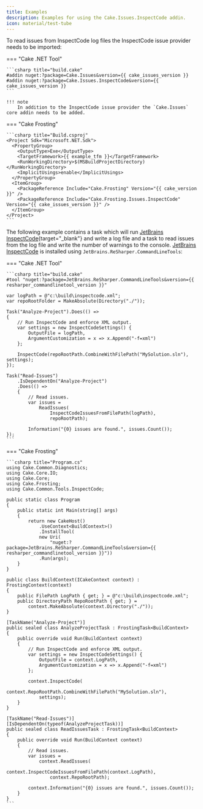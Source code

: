 ```yaml
---
title: Examples
description: Examples for using the Cake.Issues.InspectCode addin.
icon: material/test-tube
---
```


To read issues from InspectCode log files the InspectCode issue provider needs to be imported:

=== "Cake .NET Tool"

    ```csharp title="build.cake"
    #addin nuget:?package=Cake.Issues&version={{ cake_issues_version }}
    #addin nuget:?package=Cake.Issues.InspectCode&version={{ cake_issues_version }}
    ```

    !!! note
        In addition to the InspectCode issue provider the `Cake.Issues` core addin needs to be added.

=== "Cake Frosting"

    ```csharp title="Build.csproj"
    <Project Sdk="Microsoft.NET.Sdk">
      <PropertyGroup>
        <OutputType>Exe</OutputType>
        <TargetFramework>{{ example_tfm }}</TargetFramework>
        <RunWorkingDirectory>$(MSBuildProjectDirectory)</RunWorkingDirectory>
        <ImplicitUsings>enable</ImplicitUsings>
      </PropertyGroup>
      <ItemGroup>
        <PackageReference Include="Cake.Frosting" Version="{{ cake_version }}" />
        <PackageReference Include="Cake.Frosting.Issues.InspectCode" Version="{{ cake_issues_version }}" />
      </ItemGroup>
    </Project>
    ```

The following example contains a task which will run [JetBrains InspectCode]{target="_blank"}
and write a log file and a task to read issues from the log file and write the number of warnings to the console.
[JetBrains InspectCode] is installed using `JetBrains.ReSharper.CommandLineTools`:

=== "Cake .NET Tool"

    ```csharp title="build.cake"
    #tool "nuget:?package=JetBrains.ReSharper.CommandLineTools&version={{ resharper_commandlinetool_version }}"

    var logPath = @"c:\build\inspectcode.xml";
    var repoRootFolder = MakeAbsolute(Directory("./"));

    Task("Analyze-Project").Does(() =>
    {
        // Run InspectCode and enforce XML output.
        var settings = new InspectCodeSettings() {
            OutputFile = logPath,
            ArgumentCustomization = x => x.Append("-f=xml")
        };
    
        InspectCode(repoRootPath.CombineWithFilePath("MySolution.sln"), settings);
    });
    
    Task("Read-Issues")
        .IsDependentOn("Analyze-Project")
        .Does(() =>
        {
            // Read issues.
            var issues =
                ReadIssues(
                    InspectCodeIssuesFromFilePath(logPath),
                    repoRootPath);
    
            Information("{0} issues are found.", issues.Count());
    });
    ```

=== "Cake Frosting"

    ```csharp title="Program.cs"
    using Cake.Common.Diagnostics;
    using Cake.Core.IO;
    using Cake.Core;
    using Cake.Frosting;
    using Cake.Common.Tools.InspectCode;

    public static class Program
    {
        public static int Main(string[] args)
        {
            return new CakeHost()
                .UseContext<BuildContext>()
                .InstallTool(
                new Uri(
                    "nuget:?package=JetBrains.ReSharper.CommandLineTools&version={{ resharper_commandlinetool_version }}"))
                .Run(args);
        }
    }

    public class BuildContext(ICakeContext context) : FrostingContext(context)
    {
        public FilePath LogPath { get; } = @"c:\build\inspectcode.xml";
        public DirectoryPath RepoRootPath { get; } =
            context.MakeAbsolute(context.Directory("./"));
    }

    [TaskName("Analyze-Project")]
    public sealed class AnalyzeProjectTask : FrostingTask<BuildContext>
    {
        public override void Run(BuildContext context)
        {
            // Run InspectCode and enforce XML output.
            var settings = new InspectCodeSettings() {
                OutputFile = context.LogPath,
                ArgumentCustomization = x => x.Append("-f=xml")
            };
        
            context.InspectCode(
                context.RepoRootPath.CombineWithFilePath("MySolution.sln"),
                settings);
        }
    }

    [TaskName("Read-Issues")]
    [IsDependentOn(typeof(AnalyzeProjectTask))]
    public sealed class ReadIssuesTask : FrostingTask<BuildContext>
    {
        public override void Run(BuildContext context)
        {
            // Read issues.
            var issues =
                context.ReadIssues(
                    context.InspectCodeIssuesFromFilePath(context.LogPath),
                    context.RepoRootPath);
    
            context.Information("{0} issues are found.", issues.Count());
        }
    }
    ```

[JetBrains InspectCode]: https://www.jetbrains.com/help/resharper/InspectCode.html
